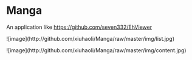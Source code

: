 # Manga
An application like https://github.com/seven332/EhViewer
<p>![image](http://github.com/xiuhaoli/Manga/raw/master/img/list.jpg)</p>
<p>![image](http://github.com/xiuhaoli/Manga/raw/master/img/content.jpg)</p>
